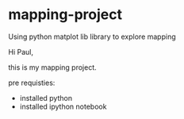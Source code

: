 # mapping-project
Using python matplot lib library to explore mapping


Hi Paul,

this is my mapping project.

pre requisties:

- installed python
- installed ipython notebook
